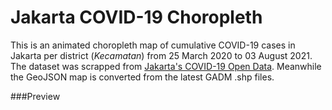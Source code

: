 # Jakarta COVID-19 Choropleth

This is an animated choropleth map of cumulative COVID-19 cases in Jakarta per district (_Kecamatan_) from 25 March 2020 to 03 August 2021. The dataset was scrapped from [Jakarta's COVID-19 Open Data](https://riwayat-file-covid-19-dki-jakarta-jakartagis.hub.arcgis.com/). Meanwhile the GeoJSON map is converted from the latest GADM .shp files.

###Preview


